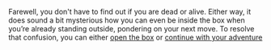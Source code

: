 Farewell, you don't have to find out if you are dead or alive. Either way, it does sound a bit mysterious how you can even be inside the box when you’re already standing outside, pondering on your next move. To resolve that confusion, you can either [open the box](open.md) or [continue with your adventure](marshmallow.md)
